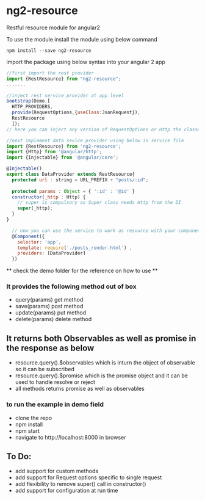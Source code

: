 # ng2-resource
Restful resource module for angular2

To use the module install the module using below command

`npm install --save ng2-resource`

import the package using below syntax into your angular 2 app

```javascript
//first import the rest provider
import {RestResource} from "ng2-resource";
.......

//inject rest service provider at app level
bootstrap(Demo,[
  HTTP_PROVIDERS,
  provide(RequestOptions,{useClass:JsonRequest}),
  RestResource
  ]);
// here you can inject any version of RequestOptions or Http the classes injected before rest resource will be used in the RestResource

//next implement data sevice provider using below in service file
import {RestResource} from 'ng2-resource';
import {Http} from '@angular/http';
import {Injectable} from '@angular/core';

@Injectable()
export class DataProvider extends RestResource{
  protected url : string = URL_PREFIX + "posts/:id";
  
  protected params : Object = { ':id' : '@id' }
  constructor(_http : Http) {
    // super is compulsory as Super class needs Http from the DI
    super(_http);
  }
}
```
```javascript
  // now you can use the service to work as resource with your component
  @Component({
    selector: 'app',
    template: require('./posts_render.html') ,
    providers: [DataProvider]
  })
```

** check the demo folder for the reference on how to use **

### It provides the following method out of box
- query(params) get method
- save(params) post method
- update(params) put method
- delete(params) delete method

## It returns both Observables as well as promise in the response as below
- resource.query().$observables which is inturn the object of observable so it can be subscribed
- resource.query().$promise which is the promise object and it can be used to handle resolve or reject
- all methods returns promise as well as observables

### to run the example in demo field
- clone the repo
- npm install
- npm start
- navigate to http://localhost:8000 in browser

## To Do:
- add support for custom methods
- add support for Request options specific to single request
- add flexibility to remove super() call in constructor()
- add support for configuration at run time
